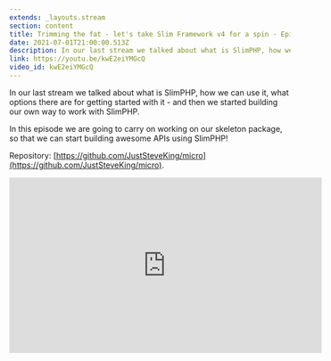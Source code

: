 ```yaml
---
extends: _layouts.stream
section: content
title: Trimming the fat - let's take Slim Framework v4 for a spin - Episode 2
date: 2021-07-01T21:00:00.513Z
description: In our last stream we talked about what is SlimPHP, how we can use it, what options there are for getting started with it - and then we started building our own way to work with SlimPHP.
link: https://youtu.be/kwE2eiYMGcQ
video_id: kwE2eiYMGcQ
---
```

In our last stream we talked about what is SlimPHP, how we can use it, what options there are for getting started with it - and then we started building our own way to work with SlimPHP.

In this episode we are going to carry on working on our skeleton package, so that we can start building awesome APIs using SlimPHP!

Repository: [https://github.com/JustSteveKing/micro](https://github.com/JustSteveKing/micro).

<div class="aspect-w-16 aspect-h-9">
    <iframe width="560" height="315" src="https://www.youtube.com/embed/kwE2eiYMGcQ" title="YouTube video player" frameborder="0" allow="accelerometer; autoplay; clipboard-write; encrypted-media; gyroscope; picture-in-picture" allowfullscreen></iframe>
</div>